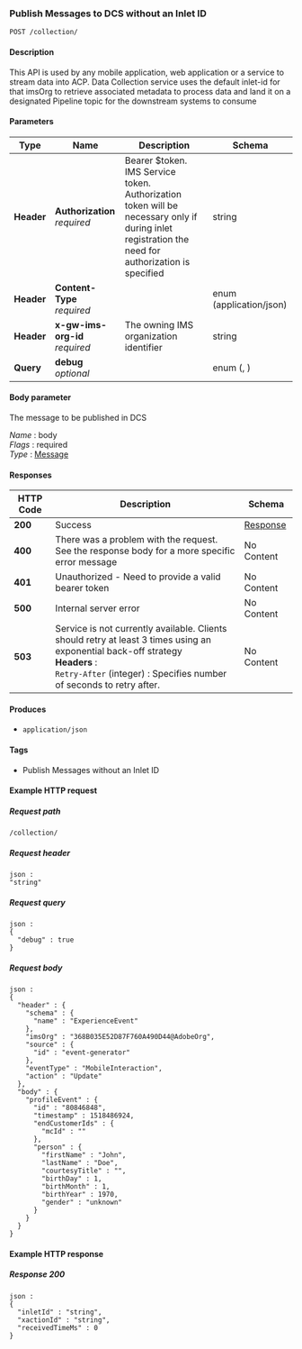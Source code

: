 
<a name="publishdcsmessagewithoutinletid"></a>
### Publish Messages to DCS without an Inlet ID
```
POST /collection/
```


#### Description
This API is used by any mobile application, web application or a service to stream data into ACP. Data Collection service uses the default inlet-id for that imsOrg to retrieve associated metadata to process data and land it on a designated Pipeline topic for the downstream systems to consume


#### Parameters

|Type|Name|Description|Schema|
|---|---|---|---|
|**Header**|**Authorization**  <br>*required*|Bearer $token. IMS Service token. Authorization token will be necessary only if during inlet registration the need for authorization is specified|string|
|**Header**|**Content-Type**  <br>*required*||enum (application/json)|
|**Header**|**x-gw-ims-org-id**  <br>*required*|The owning IMS organization identifier|string|
|**Query**|**debug**  <br>*optional*||enum (, )|


#### Body parameter
The message to be published in DCS

*Name* : body  
*Flags* : required  
*Type* : [Message](../definitions/Message.md#message)


#### Responses

|HTTP Code|Description|Schema|
|---|---|---|
|**200**|Success|[Response](../definitions/Response.md#response)|
|**400**|There was a problem with the request. See the response body for a more specific error message|No Content|
|**401**|Unauthorized - Need to provide a valid bearer token|No Content|
|**500**|Internal server error|No Content|
|**503**|Service is not currently available. Clients should retry at least 3 times using an exponential back-off strategy  <br>**Headers** :   <br>`Retry-After` (integer) : Specifies number of seconds to retry after.|No Content|


#### Produces

* `application/json`


#### Tags

* Publish Messages without an Inlet ID


#### Example HTTP request

##### Request path
```
/collection/
```


##### Request header
```
json :
"string"
```


##### Request query
```
json :
{
  "debug" : true
}
```


##### Request body
```
json :
{
  "header" : {
    "schema" : {
      "name" : "ExperienceEvent"
    },
    "imsOrg" : "368B035E52D87F760A490D44@AdobeOrg",
    "source" : {
      "id" : "event-generator"
    },
    "eventType" : "MobileInteraction",
    "action" : "Update"
  },
  "body" : {
    "profileEvent" : {
      "id" : "80846848",
      "timestamp" : 1518486924,
      "endCustomerIds" : {
        "mcId" : ""
      },
      "person" : {
        "firstName" : "John",
        "lastName" : "Doe",
        "courtesyTitle" : "",
        "birthDay" : 1,
        "birthMonth" : 1,
        "birthYear" : 1970,
        "gender" : "unknown"
      }
    }
  }
}
```


#### Example HTTP response

##### Response 200
```
json :
{
  "inletId" : "string",
  "xactionId" : "string",
  "receivedTimeMs" : 0
}
```



